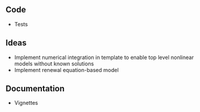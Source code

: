 ## Code
* Tests
  
## Ideas
* Implement numerical integration in template to enable 
  top level nonlinear models without known solutions
* Implement renewal equation-based model

## Documentation
* Vignettes
